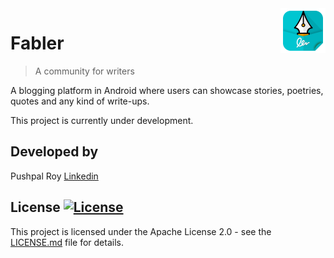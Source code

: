 <img src="icon.png" align="right" />

# Fabler
> A community for writers

A blogging platform in Android where users can showcase stories, poetries, quotes and any kind of write-ups.

This project is currently under development.

## Developed by

Pushpal Roy [Linkedin](https://www.linkedin.com/in/pushpalroy/)

## License [![License](https://img.shields.io/badge/License-Apache%202.0-blue.svg)](https://opensource.org/licenses/Apache-2.0)

This project is licensed under the Apache License 2.0 - see the [LICENSE.md](/LICENSE) file for details.